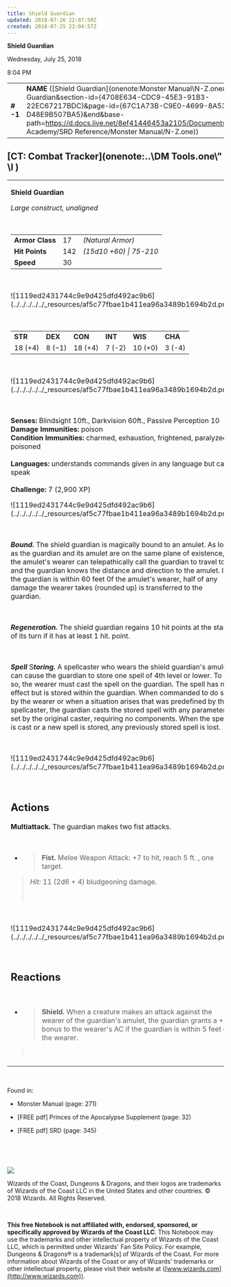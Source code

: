 ```yaml
---
title: Shield Guardian
updated: 2018-07-26 22:07:50Z
created: 2018-07-25 23:04:57Z
---
```


**Shield Guardian**

Wednesday, July 25, 2018

8:04 PM

|           |                                                                                                                                                                                                                                                                                                        |        |         |         |     |       |         |
|-----------|--------------------------------------------------------------------------------------------------------------------------------------------------------------------------------------------------------------------------------------------------------------------------------------------------------|--------|---------|---------|-----|-------|---------|
| **\# -1** | **NAME** ([Shield Guardian](onenote:Monster Manual\\N-Z.one#Shield Guardian&section-id={4708E634-CDC9-45E3-91B3-22EC67217BDC}&page-id={67C1A73B-C9E0-4699-8A53-D48E9B507BA5}&end&base-path=https://d.docs.live.net/8ef41446453a2105/Documents/Adventure Academy/SRD Reference/Monster Manual/N-Z.one)) | **17** | **142** | **142** | \-  | Notes | 2900 XP |

## [CT: Combat Tracker](onenote:..\\DM Tools.one\\" \l )

<table><tbody><tr class="odd"><td><p><strong>Shield Guardian</strong></p><p><em>Large construct, unaligned</em></p><p> </p><table><tbody><tr class="odd"><td><strong>Armor Class</strong></td><td>17</td><td><em>(Natural Armor)</em></td></tr><tr class="even"><td><strong>Hit Points</strong></td><td>142</td><td><em>(15d10 +60) | 75-210</em></td></tr><tr class="odd"><td><strong>Speed</strong></td><td>30</td><td> </td></tr></tbody></table><p> </p><p>![1119ed2431744c9e9d425dfd492ac9b6](../../../../../_resources/af5c77fbae1b411ea96a3489b1694b2d.png)</p><p> </p><table><tbody><tr class="odd"><td><strong>STR</strong></td><td><strong>DEX</strong></td><td><strong>CON</strong></td><td><strong>INT</strong></td><td><strong>WIS</strong></td><td><strong>CHA</strong></td></tr><tr class="even"><td>18 (+4)</td><td>8 (−1)</td><td>18 (+4)</td><td>7 (-2)</td><td>10 (+0)</td><td>3 (-4)</td></tr></tbody></table><p> </p><p>![1119ed2431744c9e9d425dfd492ac9b6](../../../../../_resources/af5c77fbae1b411ea96a3489b1694b2d.png)</p><p> </p><p><strong>Senses:</strong> Blindsight 10ft., Darkvision 60ft., Passive Perception 10<br />
<strong>Damage Immunities:</strong> poison<br />
<strong>Condition Immunities:</strong> charmed, exhaustion, frightened, paralyzed, poisoned<br />
<br />
<strong>Languages:</strong> understands commands given in any language but can't speak<br />
<br />
<strong>Challenge:</strong> 7 (2,900 XP)</p><p>![1119ed2431744c9e9d425dfd492ac9b6](../../../../../_resources/af5c77fbae1b411ea96a3489b1694b2d.png)</p><p> </p><p><em><strong>Bound.</strong></em> The shield guardian is magically bound to an amulet. As long as the guardian and its amulet are on the same plane of existence, the amulet's wearer can telepathically call the guardian to travel to it, and the guardian knows the distance and direction to the amulet. lf the guardian is within 60 feet 0f the amulet's wearer, half of any damage the wearer takes (rounded up) is transferred to the guardian.</p><p> </p><p><em><strong>Regeneration.</strong></em> The shield guardian regains 10 hit points at the start of its turn if it has at least 1 hit. point.</p><p> </p><p><em><strong>Spell</strong></em> S<em><strong>toring.</strong></em> A spellcaster who wears the shield guardian's amulet can cause the guardian to store one spell of 4th level or lower. To do so, the wearer must cast the spell on the guardian. The spell has no effect but is stored within the guardian. When commanded to do so by the wearer or when a situation arises that was predefined by the spellcaster, the guardian casts the stored spell with any parameters set by the original caster, requiring no components. When the spell is cast or a new spell is stored, any previously stored spell is lost.</p><p> </p><p>![1119ed2431744c9e9d425dfd492ac9b6](../../../../../_resources/af5c77fbae1b411ea96a3489b1694b2d.png)</p><p> </p><h2 id="actions"><strong>Actions</strong></h2><p><strong>Multiattack.</strong> The guardian makes two fist attacks.</p><p> </p><ul><li><blockquote><p><strong>Fist.</strong> Melee Weapon Attack: +7 to hit, reach 5 ft. , one target.</p></blockquote></li></ul><blockquote><p><em>Hit:</em> 11 (2d6 + 4) bludgeoning damage.</p><p> </p></blockquote><p> </p><p>![1119ed2431744c9e9d425dfd492ac9b6](../../../../../_resources/af5c77fbae1b411ea96a3489b1694b2d.png)</p><p> </p><h2 id="reactions"><strong>Reactions</strong></h2><p> </p><ul><li><blockquote><p><strong>Shield.</strong> When a creature makes an attack against the wearer of the guardian's amulet, the guardian grants a +2 bonus to the wearer's AC if the guardian is within 5 feet of the wearer.</p></blockquote></li></ul><blockquote><p> </p></blockquote></td></tr></tbody></table>

 

Found in:

-   Monster Manual (page: 271)

-   \[FREE pdf\] Princes of the Apocalypse Supplement (page: 32)

-   \[FREE pdf\] SRD (page: 345)

 

 

![](tmp\media\image2.png)

Wizards of the Coast, Dungeons & Dragons, and their logos are trademarks of Wizards of the Coast LLC in the United States and other countries. © 2018 Wizards. All Rights Reserved.

 

**This free Notebook is not affiliated with, endorsed, sponsored, or specifically approved by Wizards of the Coast LLC**. This Notebook may use the trademarks and other intellectual property of Wizards of the Coast LLC, which is permitted under Wizards' Fan Site Policy. For example, Dungeons & Dragons® is a trademark\[s\] of Wizards of the Coast. For more information about Wizards of the Coast or any of Wizards' trademarks or other intellectual property, please visit their website at ([www.wizards.com](http://www.wizards.com)).
